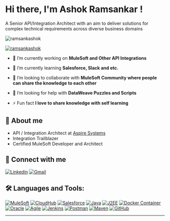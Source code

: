 <!--
**ramsankashok/ramsankashok** is a ✨ _special_ ✨ repository because its `README.md` (this file) appears on your GitHub profile.

Here are some ideas to get you started:

- 🔭 I’m currently working on ...
- 🌱 I’m currently learning ...
- 👯 I’m looking to collaborate on ...
- 🤔 I’m looking for help with ...
- 💬 Ask me about ...
- 📫 How to reach me: ...
- 😄 Pronouns: ...
- ⚡ Fun fact: ...
-->
# Hi there, I'm Ashok Ramsankar !

A Senior API/Integration Architect with an aim to deliver solutions for complex technical requirements across diverse business domains

<p align="left"> <img src="https://komarev.com/ghpvc/?username=ramsankashok&label=Profile%20views&color=0e75b6&style=flat" alt="ramsankashok" /> </p>

<p align="left"> <a href="https://github.com/ryo-ma/github-profile-trophy"><img src="https://github-profile-trophy.vercel.app/?username=ramsankashok" alt="ramsankashok" /></a> </p>

- 🔭 I’m currently working on **MuleSoft and Other API Integrations**

- 🌱 I’m currently learning **Salesforce, Slack and etc.**

- 👯 I’m looking to collaborate with **MuleSoft Community where people can share the knowledge to each other**

- 🤝 I’m looking for help with **DataWeave Puzzles and Scripts**

- ⚡ Fun fact **I love to share knowledge with self learning**

## 👋 About me
- API / Integration Architect at [Aspire Systems](https://www.aspiresys.com/)
- Integration Trailblazer
- Certified MuleSoft Developer and Architect

## 🤝 Connect with me
[![Linkedin](https://img.shields.io/badge/Linkedin-0077B5?style=for-the-badge&logo=linkedin&logoColor=white)](https://www.linkedin.com/in/ashok-kumar-ramsankar/)
[![Gmail](https://img.shields.io/badge/Gmail-D44638?style=for-the-badge&logo=gmail&logoColor=white)](mailto:ramsankar.ashok@gmail.com)

## 🛠 Languages and Tools:
[![MuleSoft](https://img.shields.io/badge/MuleSoft-044F88?style=for-the-badge&logo=mulesoft&logoColor=white)]()
[![CloudHub](https://img.shields.io/badge/CloudHub-007ACC?style=for-the-badge&logo=java&logoColor=white)]()
[![Salesforce](https://img.shields.io/badge/Salesforce-F7DF1E?style=for-the-badge&logo=Salesforce&logoColor=black)]()
[![Java](https://img.shields.io/badge/Java-FF6C37?style=for-the-badge&logo=java&logoColor=white)]()
[![J2EE](https://img.shields.io/badge/J2EE-007ACC?style=for-the-badge&logo=typescript&logoColor=white)]()
[![Docker Container](https://img.shields.io/badge/DockerContainer-43853D?style=for-the-badge&logo=node.js&logoColor=white)]()
[![Oracle](https://img.shields.io/badge/Oracle-4EA94B?style=for-the-badge&logo=mongodb&logoColor=white)]()
[![Agile](https://img.shields.io/badge/Agile-FFCA28?style=for-the-badge&logo=firebase&logoColor=black)]()
[![Jenkins](https://img.shields.io/badge/Jenkins-%231572B6?style=for-the-badge&logo=css3&logoColor=black)]()
[![Postman](https://img.shields.io/badge/Postman-FF6C37?style=for-the-badge&logo=Postman&logoColor=white)]()
[![Maven](https://img.shields.io/badge/Maven-F05032?style=for-the-badge&logo=git&logoColor=white)]()
[![GitHub](https://img.shields.io/badge/GitHub-181717?style=for-the-badge&logo=github&logoColor=white)]()

---
